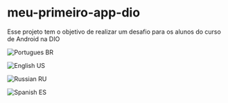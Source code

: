 # meu-primeiro-app-dio
Esse projeto tem o objetivo de realizar um desafio para os alunos do curso de Android na DIO


![Portugues](https://github.com/LucasBotelho5598/meu-primeiro-app-dio/assets/69313641/cb7509ab-ae9b-4eb1-83fe-ad034455cc23)
BR

![English](https://github.com/LucasBotelho5598/meu-primeiro-app-dio/assets/69313641/c2219684-2c60-4127-81c5-9fa6aa3d6c2a)
US

![Russian](https://github.com/LucasBotelho5598/meu-primeiro-app-dio/assets/69313641/cdf16169-b067-4d63-a218-f5551a881614)
RU

![Spanish](https://github.com/LucasBotelho5598/meu-primeiro-app-dio/assets/69313641/a0ee7423-0ef6-4777-846d-2cceaf8872b4)
ES

